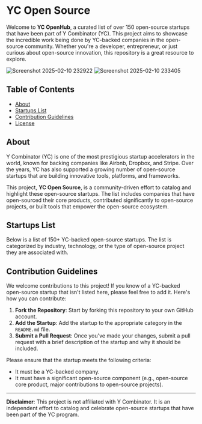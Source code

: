 # YC Open Source

Welcome to **YC OpenHub**, a curated list of over 150 open-source startups that have been part of Y Combinator (YC). This project aims to showcase the incredible work being done by YC-backed companies in the open-source community. Whether you're a developer, entrepreneur, or just curious about open-source innovation, this repository is a great resource to explore.

![Screenshot 2025-02-10 232922](https://github.com/user-attachments/assets/8fdc7684-d1ed-45aa-8b20-676c2af6febd)
![Screenshot 2025-02-10 233405](https://github.com/user-attachments/assets/badf9fa6-af5d-4168-8cc4-b58907db7ce5)

## Table of Contents

- [About](#about)
- [Startups List](#startups-list)
- [Contribution Guidelines](#contribution-guidelines)
- [License](#license)

## About

Y Combinator (YC) is one of the most prestigious startup accelerators in the world, known for backing companies like Airbnb, Dropbox, and Stripe. Over the years, YC has also supported a growing number of open-source startups that are building innovative tools, platforms, and frameworks.

This project, **YC Open Source**, is a community-driven effort to catalog and highlight these open-source startups. The list includes companies that have open-sourced their core products, contributed significantly to open-source projects, or built tools that empower the open-source ecosystem.

## Startups List

Below is a list of 150+ YC-backed open-source startups. The list is categorized by industry, technology, or the type of open-source project they are associated with.

## Contribution Guidelines

We welcome contributions to this project! If you know of a YC-backed open-source startup that isn't listed here, please feel free to add it. Here's how you can contribute:

1. **Fork the Repository**: Start by forking this repository to your own GitHub account.
2. **Add the Startup**: Add the startup to the appropriate category in the `README.md` file.
3. **Submit a Pull Request**: Once you've made your changes, submit a pull request with a brief description of the startup and why it should be included.

Please ensure that the startup meets the following criteria:

- It must be a YC-backed company.
- It must have a significant open-source component (e.g., open-source core product, major contributions to open-source projects).

---

**Disclaimer**: This project is not affiliated with Y Combinator. It is an independent effort to catalog and celebrate open-source startups that have been part of the YC program.
